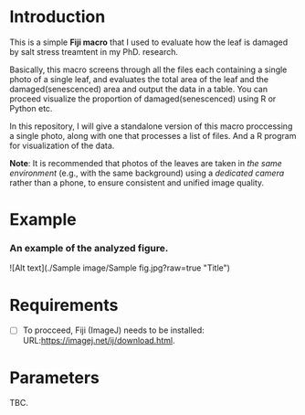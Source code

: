 # Introduction
This is a simple **Fiji macro** that I used to evaluate how the leaf is damaged by salt stress treamtent in my PhD. research.

Basically, this macro screens through all the files each containing a single photo of a single leaf, and evaluates the total area of the leaf and the damaged(senescenced) area and output the data in a table. You can proceed visualize the proportion of damaged(senescenced) using R or Python etc.

In this repository, I will give a standalone version of this macro proccessing a single photo, along with one that processes a list of files. And a R program for visualization of the data.

**Note**: It is recommended that photos of the leaves are taken in *the same environment* (e.g., with the same background) using a *dedicated camera* rather than a phone, to ensure consistent and unified image quality.

# Example

### An example of the analyzed figure.

![Alt text](./Sample image/Sample fig.jpg?raw=true "Title")

# Requirements
- [ ] To procceed, Fiji (ImageJ) needs to be installed: URL:https://imagej.net/ij/download.html.

# Parameters

TBC.